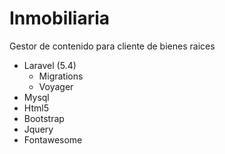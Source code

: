# Inmobiliaria
Gestor de contenido para cliente de bienes raices

  * Laravel (5.4)
    * Migrations
    * Voyager
  * Mysql
  * Html5
  * Bootstrap
  * Jquery
  * Fontawesome
